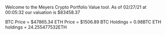 Welcome to the Meyers Crypto Portfolio Value tool. 
As of 02/27/21 at 00:05:32 our valuation is $83458.37 

BTC Price = $47865.34
 ETH Price = $1506.89
BTC Holdings = 0.98BTC
 ETH holdings = 24.255477532ETH 
